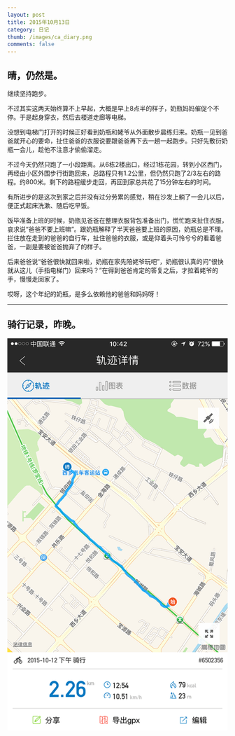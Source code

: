 ```yaml
---
layout: post
title: 2015年10月13日
category: 日记
thumb: /images/ca_diary.png
comments: false
---
```


## 晴，仍然是。

继续坚持跑步。

不过其实这两天始终算不上早起，大概是早上8点半的样子，奶瓶妈妈催促个不停。于是起身穿衣，然后去楼道走廊等电梯。

没想到电梯门打开的时候正好看到奶瓶和姥爷从外面散步晨练归来。奶瓶一见到爸爸就开心的要命，扯住爸爸的衣服说要跟爸爸再下去一趟一起跑步。只好先敷衍奶瓶一会儿，趁他不注意才偷偷溜走。

不过今天仍然只跑了一小段距离。从6栋2楼出口，经过1栋花园，转到小区西门，再经由小区外围步行街跑回来，总路程只有1.2公里，但仍然只跑了2/3左右的路程。约800米。剩下的路程缓步走回，再回到家总共花了15分钟左右的时间。

有所进步的是这次到家之后并没有过分劳累的感觉，稍在沙发上躺了一会儿以后，便正式起床洗漱、随后吃早饭。

饭毕准备上班的时候，奶瓶见爸爸在整理衣服背包准备出门，慌忙跑来扯住衣服，哀求说“爸爸不要上班嘛”。跟奶瓶解释了半天爸爸要上班的原因，奶瓶总是不理。拦住放在走到的爸爸的自行车，扯住爸爸的衣服，或是仰着头可怜兮兮的看着爸爸，一副是要被爸爸抛弃了的样子。

后来爸爸说“爸爸很快就回来啦，奶瓶在家先陪姥爷玩吧”，奶瓶很认真的问“很快就从这儿（手指电梯门）回来吗？”在得到爸爸肯定的答复之后，才拉着姥爷的手，慢慢走回家了。

哎呀，这个年纪的奶瓶，是多么依赖他的爸爸和妈妈呀！

***

## 骑行记录，昨晚。
![2015年10月12日晚](/images/diary_img/151012.PNG)
